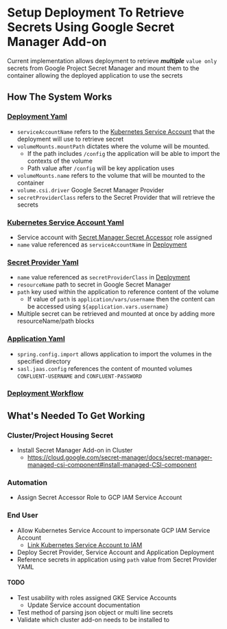 # Setup Deployment To Retrieve Secrets Using Google Secret Manager Add-on

Current implementation allows deployment to retrieve ***multiple*** `value only` secrets from Google Project Secret Manager and mount them to the container allowing the deployed application to use the secrets

## How The System Works

### [Deployment Yaml](deployment.yaml)
- `serviceAccountName` refers to the [Kubernetes Service Account](service-account.yaml) that the deployment will use to retrieve secret
- `volumeMounts.mountPath` dictates where the volume will be mounted.
    - If the path includes `/config` the application will be able to import the contexts of the volume
    - Path value after `/config` will be key application uses
- `volumeMounts.name` refers to the volume that will be mounted to the container
- `volume.csi.driver` Google Secret Manager Provider
- `secretProviderClass` refers to the Secret Provider that will retrieve the secrets

### [Kubernetes Service Account Yaml](service-account.yaml)
- Service account with [Secret Manager Secret Accessor](https://cloud.google.com/secret-manager/docs/access-control#secretmanager.secretAccessor) role assigned
- `name` value referenced as `serviceAccountName` in [Deployment](deployment.yaml)

### [Secret Provider Yaml](secret-provider.yaml)
- `name` value referenced as `secretProviderClass` in [Deployment](deployment.yaml)
- `resourceName` path to secret in Google Secret Manager
- `path` key used within the application to reference content of the volume
    - If value of `path` is `application/vars/username` then the content can be accessed using `${application.vars.username}`
- Multiple secret can be retrieved and mounted at once by adding more resourceName/path blocks

### [Application Yaml](src%2Fmain%2Fresources%2Fapplication.yaml)
- `spring.config.import` allows application to import the volumes in the specified directory
- `sasl.jaas.config` references the content of mounted volumes `CONFLUENT-USERNAME` and `CONFLUENT-PASSWORD`

### [Deployment Workflow](.github%2Fworkflows%2Fdeploy-to-gke.yaml)



## What's Needed To Get Working 

### Cluster/Project Housing Secret
- Install Secret Manager Add-on in Cluster
  - https://cloud.google.com/secret-manager/docs/secret-manager-managed-csi-component#install-managed-CSI-component


### Automation 
- Assign Secret Accessor Role to GCP IAM Service Account

### End User
- Allow Kubernetes Service Account to impersonate GCP IAM Service Account
  - [Link Kubernetes Service Account to IAM](https://cloud.google.com/kubernetes-engine/docs/how-to/workload-identity#kubernetes-sa-to-iam)
- Deploy Secret Provider, Service Account and Application Deployment 
- Reference secrets in application using `path` value from Secret Provider YAML

#### TODO
- Test usability with roles assigned GKE Service Accounts
  - Update Service account documentation
- Test method of parsing json object or multi line secrets
- Validate which cluster add-on needs to be installed to